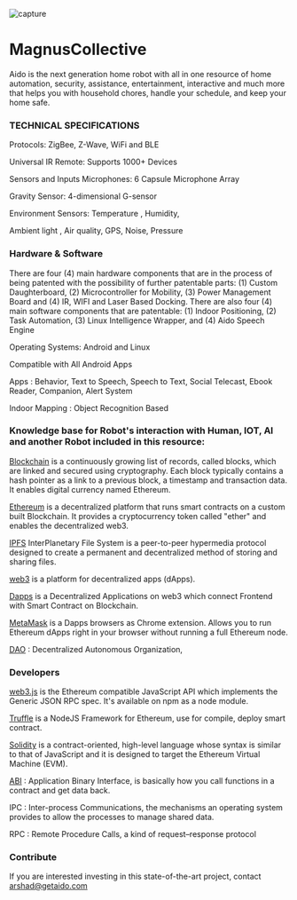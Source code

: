 ![capture](https://user-images.githubusercontent.com/33899852/33932221-59d664a2-e018-11e7-87e0-05b2237eeec6.PNG)
# MagnusCollective
Aido is the next generation home robot with all in one resource of home automation, security, assistance, entertainment, interactive and much more that helps you with household chores, handle your schedule, and keep your home safe.

### TECHNICAL SPECIFICATIONS

Protocols: ZigBee, Z-Wave, WiFi and BLE

Universal IR Remote: Supports 1000+ Devices

 

Sensors and Inputs
Microphones:  6 Capsule Microphone Array

Gravity Sensor:  4-dimensional  G-sensor

Environment Sensors: Temperature , Humidity,

Ambient light , Air quality,  GPS, Noise, Pressure


### Hardware & Software

There are four (4) main hardware components that are in the process of being patented with the possibility of further patentable parts: (1) Custom Daughterboard, (2) Microcontroller for Mobility, (3) Power Management Board and (4) IR, WIFI and Laser Based Docking.
There are also four (4) main software components that are patentable: (1) Indoor Positioning, (2) Task Automation, (3) Linux Intelligence Wrapper, and (4)  Aido Speech Engine


Operating Systems:  Android and Linux

Compatible with All Android Apps

Apps : Behavior, Text to Speech, Speech to Text, Social Telecast, Ebook Reader, Companion,  Alert System

Indoor Mapping : Object Recognition Based


### Knowledge base for Robot's interaction with Human, IOT, AI and another Robot included in this resource:

[Blockchain](https://www.blockchain.com/) is a continuously growing list of records, called blocks, which are linked and secured using cryptography. Each block typically contains a hash pointer as a link to a previous block, a timestamp and transaction data. It enables digital currency named Ethereum.

[Ethereum](https://ethereum.org/) is a decentralized platform that runs smart contracts on a custom built Blockchain. It provides a cryptocurrency token called "ether" and enables the decentralized web3.

[IPFS](https://ipfs.io/) InterPlanetary File System is a peer-to-peer hypermedia protocol designed to create a permanent and decentralized method of storing and sharing files. 

[web3](http://ethdocs.org/en/latest/introduction/web3.html) is a platform for decentralized apps (dApps).

[Dapps](http://www.ethereumwiki.com/ethereum-wiki/dapps/) is a Decentralized Applications on web3 which connect Frontend with Smart Contract on Blockchain.

[MetaMask](https://metamask.io/) is a Dapps browsers as Chrome extension. Allows you to run Ethereum dApps right in your browser without running a full Ethereum node.

[DAO](https://ethereum.org/dao) : Decentralized Autonomous Organization,

### Developers

[web3.js](https://github.com/ethereum/web3.js/) is the Ethereum compatible JavaScript API which implements the Generic JSON RPC spec. It's available on npm as a node module.

[Truffle](https://github.com/trufflesuite/truffle) is a NodeJS Framework for Ethereum, use for compile, deploy smart contract.

[Solidity](http://solidity.readthedocs.io/en/latest/#solidity) is a contract-oriented, high-level language whose syntax is similar to that of JavaScript and it is designed to target the Ethereum Virtual Machine (EVM).

[ABI](https://github.com/ethereum/wiki/wiki/Ethereum-Contract-ABI) : Application Binary Interface, is basically how you call functions in a contract and get data back.

IPC : Inter-process Communications, the mechanisms an operating system provides to allow the processes to manage shared data.

RPC : Remote Procedure Calls, a kind of request–response protocol

### Contribute
If you are interested investing in this state-of-the-art project, contact arshad@getaido.com
